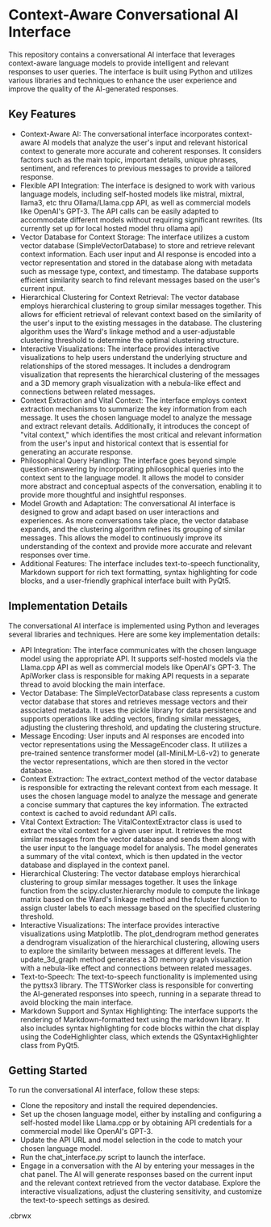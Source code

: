 # Context-Aware Conversational AI Interface
This repository contains a conversational AI interface that leverages context-aware language models to provide intelligent and relevant responses to user queries. The interface is built using Python and utilizes various libraries and techniques to enhance the user experience and improve the quality of the AI-generated responses.
## Key Features

- Context-Aware AI: The conversational interface incorporates context-aware AI models that analyze the user's input and relevant historical context to generate more accurate and coherent responses. It considers factors such as the main topic, important details, unique phrases, sentiment, and references to previous messages to provide a tailored response.
- Flexible API Integration: The interface is designed to work with various language models, including self-hosted models like mistral, mixtral, llama3, etc thru Ollama/Llama.cpp API, as well as commercial models like OpenAI's GPT-3. The API calls can be easily adapted to accommodate different models without requiring significant rewrites. (Its currently set up for local hosted model thru ollama api)
- Vector Database for Context Storage: The interface utilizes a custom vector database (SimpleVectorDatabase) to store and retrieve relevant context information. Each user input and AI response is encoded into a vector representation and stored in the database along with metadata such as message type, context, and timestamp. The database supports efficient similarity search to find relevant messages based on the user's current input.
- Hierarchical Clustering for Context Retrieval: The vector database employs hierarchical clustering to group similar messages together. This allows for efficient retrieval of relevant context based on the similarity of the user's input to the existing messages in the database. The clustering algorithm uses the Ward's linkage method and a user-adjustable clustering threshold to determine the optimal clustering structure.
- Interactive Visualizations: The interface provides interactive visualizations to help users understand the underlying structure and relationships of the stored messages. It includes a dendrogram visualization that represents the hierarchical clustering of the messages and a 3D memory graph visualization with a nebula-like effect and connections between related messages.
- Context Extraction and Vital Context: The interface employs context extraction mechanisms to summarize the key information from each message. It uses the chosen language model to analyze the message and extract relevant details. Additionally, it introduces the concept of "vital context," which identifies the most critical and relevant information from the user's input and historical context that is essential for generating an accurate response.
- Philosophical Query Handling: The interface goes beyond simple question-answering by incorporating philosophical queries into the context sent to the language model. It allows the model to consider more abstract and conceptual aspects of the conversation, enabling it to provide more thoughtful and insightful responses.
- Model Growth and Adaptation: The conversational AI interface is designed to grow and adapt based on user interactions and experiences. As more conversations take place, the vector database expands, and the clustering algorithm refines its grouping of similar messages. This allows the model to continuously improve its understanding of the context and provide more accurate and relevant responses over time.
- Additional Features: The interface includes text-to-speech functionality, Markdown support for rich text formatting, syntax highlighting for code blocks, and a user-friendly graphical interface built with PyQt5.

## Implementation Details
The conversational AI interface is implemented using Python and leverages several libraries and techniques. Here are some key implementation details:

- API Integration: The interface communicates with the chosen language model using the appropriate API. It supports self-hosted models via the Llama.cpp API as well as commercial models like OpenAI's GPT-3. The ApiWorker class is responsible for making API requests in a separate thread to avoid blocking the main interface.
- Vector Database: The SimpleVectorDatabase class represents a custom vector database that stores and retrieves message vectors and their associated metadata. It uses the pickle library for data persistence and supports operations like adding vectors, finding similar messages, adjusting the clustering threshold, and updating the clustering structure.
- Message Encoding: User inputs and AI responses are encoded into vector representations using the MessageEncoder class. It utilizes a pre-trained sentence transformer model (all-MiniLM-L6-v2) to generate the vector representations, which are then stored in the vector database.
- Context Extraction: The extract_context method of the vector database is responsible for extracting the relevant context from each message. It uses the chosen language model to analyze the message and generate a concise summary that captures the key information. The extracted context is cached to avoid redundant API calls.
- Vital Context Extraction: The VitalContextExtractor class is used to extract the vital context for a given user input. It retrieves the most similar messages from the vector database and sends them along with the user input to the language model for analysis. The model generates a summary of the vital context, which is then updated in the vector database and displayed in the context panel.
- Hierarchical Clustering: The vector database employs hierarchical clustering to group similar messages together. It uses the linkage function from the scipy.cluster.hierarchy module to compute the linkage matrix based on the Ward's linkage method and the fcluster function to assign cluster labels to each message based on the specified clustering threshold.
- Interactive Visualizations: The interface provides interactive visualizations using Matplotlib. The plot_dendrogram method generates a dendrogram visualization of the hierarchical clustering, allowing users to explore the similarity between messages at different levels. The update_3d_graph method generates a 3D memory graph visualization with a nebula-like effect and connections between related messages.
- Text-to-Speech: The text-to-speech functionality is implemented using the pyttsx3 library. The TTSWorker class is responsible for converting the AI-generated responses into speech, running in a separate thread to avoid blocking the main interface.
- Markdown Support and Syntax Highlighting: The interface supports the rendering of Markdown-formatted text using the markdown library. It also includes syntax highlighting for code blocks within the chat display using the CodeHighlighter class, which extends the QSyntaxHighlighter class from PyQt5.

## Getting Started
To run the conversational AI interface, follow these steps:

- Clone the repository and install the required dependencies.
- Set up the chosen language model, either by installing and configuring a self-hosted model like Llama.cpp or by obtaining API credentials for a commercial model like OpenAI's GPT-3.
- Update the API URL and model selection in the code to match your chosen language model.
- Run the chat_interface.py script to launch the interface.
- Engage in a conversation with the AI by entering your messages in the chat panel. The AI will generate responses based on the current input and the relevant context retrieved from the vector database.
Explore the interactive visualizations, adjust the clustering sensitivity, and customize the text-to-speech settings as desired.

.cbrwx
